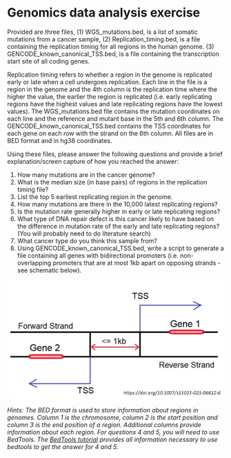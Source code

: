 # Genomics data analysis exercise

Provided are three files, (1) WGS_mutations.bed, is a list of somatic mutations from a cancer sample, (2) Replication_timing.bed, is a file containing the replication timing for all regions in the human genome. (3) GENCODE_known_canonical_TSS.bed, is a file containing the transcription start site of all coding genes. 

Replication timing refers to whether a region in the genome is replicated early or late when a cell undergoes replication. Each line in the file is a region in the genome and the 4th column is the replication time where the higher the value, the earlier the region is replicated (i.e. early replicating regions have the highest values and late replicating regions have the lowest values). The WGS_mutations.bed file contains the mutation coordinates on each line and the reference and mutant base in the 5th and 6th column. The GENCODE_known_canonical_TSS.bed contains the TSS coordinates for each gene on each row with the strand on the 6th column. All files are in BED format and in hg38 coordinates.

Using these files, please answer the following questions and provide a brief explanation/screen capture of how you reached the answer:

1. How many mutations are in the cancer genome?
2. What is the median size (in base pairs) of regions in the replication timing file?
3. List the top 5 earliest replicating region in the genome.
4. How many mutations are there in the 10,000 latest replicating regions?
5. Is the mutation rate generally higher in early or late replicating regions?
6. What type of DNA repair defect is this cancer likely to have based on the difference in mutation rate of the early and late replicating regions? (You will probably need to do literature search)
7. What cancer type do you think this sample from?
8. Using GENCODE_known_canonical_TSS.bed, write a script to generate a file containing all genes with bidirectional promoters (i.e. non-overlapping promoters that are at most 1kb apart on opposing strands - see schematic below).

![alt text](https://github.com/jasonwong-lab/genomics-exercise/blob/master/bidirectional.jpg?raw=true)

_Hints: The BED format is used to store information about regions in genomes. Column 1 is the chromosome, column 2 is the start position and column 3 is the end position of a region. Additional columns provide information about each region. For questions 4 and 5, you will need to use BedTools. The [BedTools tutorial](http://quinlanlab.org/tutorials/bedtools/bedtools.html) provides all information necessary to use bedtools to get the answer for 4 and 5._
